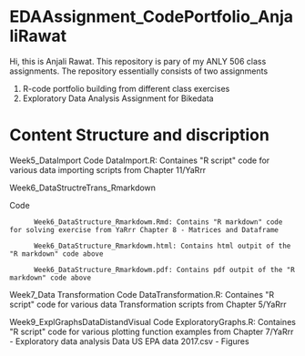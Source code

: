 # EDAAssignment_CodePortfolio_AnjaliRawat
Hi, this is Anjali Rawat. This repository is pary of my ANLY 506 class assignments. The repository essentially consists of two assignments
1) R-code portfolio building from different class exercises 
2) Exploratory Data Analysis Assignment for Bikedata

# Content Structure and discription
Week5_DataImport
   Code 
          DataImport.R: Containes "R script" code for various data importing scripts from Chapter 11/YaRrr
          
Week6_DataStructreTrans_Rmarkdown

   Code 
   
          Week6_DataStructure_Rmarkdowm.Rmd: Contains "R markdown" code for solving exercise from YaRrr Chapter 8 - Matrices and Dataframe
          
          Week6_DataStructure_Rmarkdowm.html: Contains html outpit of the "R markdown" code above
          
          Week6_DataStructure_Rmarkdowm.pdf: Contains pdf outpit of the "R markdown" code above
          
Week7_Data Transformation 
   Code
          DataTransformation.R: Containes "R script" code for various data Transformation scripts from Chapter 5/YaRrr
          
Week9_ExplGraphsDataDistandVisual
   Code
          ExploratoryGraphs.R: Containes "R script" code for various plotting function examples from Chapter 7/YaRrr - Exploratory data analysis
   Data
          US EPA data 2017.csv - 
   Figures
   
    
